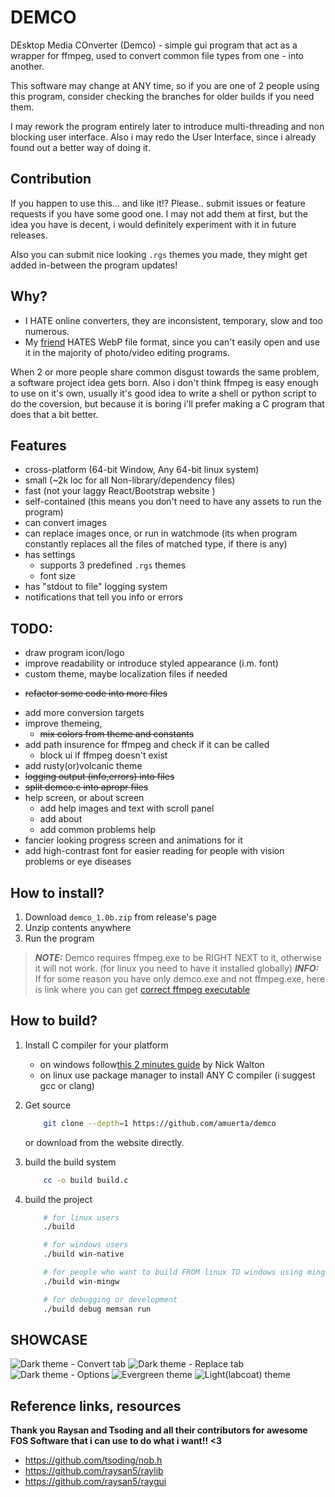 # DEMCO

DEsktop Media COnverter (Demco) - simple gui program that act as a wrapper for ffmpeg, used to convert
common file types from one - into another.

This software may change at ANY time, so if you are one of 2 people using this program, consider checking
the branches for older builds if you need them.

I may rework the program entirely later to introduce multi-threading and non blocking user interface.
Also i may redo the User Interface, since i already found out a better way of doing it.

## Contribution
If you happen to use this... and like it!? Please.. submit issues or feature requests if you have some good one.
I may not add them at first, but the idea you have is decent, i would definitely experiment with it in future releases.

Also you can submit nice looking `.rgs` themes you made, they might get added in-between the program updates!

## Why?

- I HATE online converters, they are inconsistent, temporary, slow and too numerous.
- My [friend](https://www.youtube.com/@axii9876) HATES WebP file format, since you can't easily open and
use it in the majority of photo/video editing programs.

When 2 or more people share common disgust towards the same problem, a software project idea gets born. 
Also i don't think ffmpeg is easy enough to use on it's own, usually it's good idea to write a shell or python
script to do the coversion, but because it is boring i'll prefer making a C program that does that a bit
better.

## Features

- cross-platform (64-bit Window, Any 64-bit linux system)
- small (~2k loc for all Non-library/dependency files)
- fast (not your laggy React/Bootstrap website )
- self-contained (this means you don't need to have any assets to run the program)
- can convert images
- can replace images once, or run in watchmode (its when program constantly replaces all the files of matched type, if there is any)
- has settings 
    + supports 3 predefined `.rgs` themes
    + font size
- has "stdout to file" logging system 
- notifications that tell you info or errors

## TODO:
- draw program icon/logo
- improve readability or introduce styled appearance (i.m. font)
- custom theme, maybe localization files if needed 
+ ~~refactor some code into more files~~
- add more conversion targets
- improve themeing, 
    + ~~mix colors from theme and constants~~
- add path insurence for ffmpeg and check if it can be called
    + block ui if ffmpeg doesn't exist
- add rusty(or)volcanic theme
- ~~logging output (info,errors) into files~~
- ~~split demco.c into apropr files~~
- help screen, or about screen
    + add help images and text with scroll panel
    + add about 
    + add common problems help
- fancier looking progress screen and animations for it
- add high-contrast font for easier reading for people with vision problems or eye diseases

## How to install?


1. Download `demco_1.0b.zip` from release's page
2. Unzip contents anywhere
3. Run the program

> **_NOTE:_**  Demco requires ffmpeg.exe to be RIGHT NEXT to it, otherwise it will not work. (for linux you need to have it installed globally)
> **_INFO:_**  If for some reason you have only demco.exe and not ffmpeg.exe, here is link where you can get [correct ffmpeg executable](https://github.com/BtbN/FFmpeg-Builds/releases/download/latest/ffmpeg-master-latest-win64-gpl.zip)

## How to build?

1. Install C compiler for your platform
    - on windows follow[this 2 minutes guide](https://www.youtube.com/watch?v=k6juv3mIr9o) by Nick Walton
    - on linux use package manager to install ANY C compiler (i suggest gcc or clang)
2. Get source
    ```bash
        git clone --depth=1 https://github.com/amuerta/demco
    ```

    or download from the website directly.

3. build the build system
    ```bash
        cc -o build build.c
    ```

4. build the project
    ```bash
        # for linux users
        ./build 

        # for windows users
        ./build win-native

        # for people who want to build FROM linux TO windows using mingw
        ./build win-mingw

        # for debugging or development
        ./build debug memsan run
    ```

## SHOWCASE

![Dark theme - Convert tab](./showcase/1.png)
![Dark theme - Replace tab](./showcase/2.png)
![Dark theme - Options](./showcase/3.png)
![Evergreen theme](./showcase/4.png)
![Light(labcoat) theme](./showcase/5.png)


## Reference links, resources

**Thank you Raysan and Tsoding and all their contributors for awesome FOS Software that i can use to do what i want!! <3**

 - https://github.com/tsoding/nob.h
 - https://github.com/raysan5/raylib
 - https://github.com/raysan5/raygui
